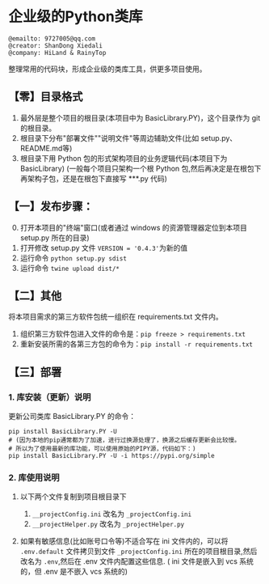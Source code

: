 # 企业级的Python类库

```
@emailto: 9727005@qq.com
@creator: ShanDong Xiedali
@company: HiLand & RainyTop
```

整理常用的代码块，形成企业级的类库工具，供更多项目使用。

## 【零】目录格式

1. 最外层是整个项目的根目录(本项目中为 BasicLibrary.PY)，这个目录作为 git 的根目录。
2. 根目录下分布"部署文件""说明文件"等周边辅助文件(比如 setup.py、README.md等)
3. 根目录下用 Python 包的形式架构项目的业务逻辑代码(本项目下为 BasicLibrary)
   (一般每个项目只架构一个根 Python 包,然后再决定是在根包下再架构子包，还是在根包下直接写 ***.py 代码)

## 【一】发布步骤：

0. 打开本项目的"终端"窗口(或者通过 windows 的资源管理器定位到本项目 setup.py 所在的目录)
1. 打开修改 setup.py 文件 `VERSION = '0.4.3'`为新的值
2. 运行命令 `python setup.py sdist`
3. 运行命令 `twine upload dist/*`

## 【二】其他

将本项目需求的第三方软件包统一组织在 requirements.txt 文件内。

1. 组织第三方软件包进入文件的命令是：`pip freeze > requirements.txt`
2. 重新安装所需的各第三方包的命令为：`pip install -r requirements.txt`

## 【三】部署


### 1. 库安装（更新）说明
更新公司类库 BasicLibrary.PY 的命令：

```
pip install BasicLibrary.PY -U
# (因为本地的pip通常都为了加速，进行过换源处理了，换源之后缓存更新会比较慢。
# 所以为了使用最新的库功能，可以使用原始的PIPY源，代码如下：)
pip install BasicLibrary.PY -U -i https://pypi.org/simple
```
### 2. 库使用说明

   1. 以下两个文件复制到项目根目录下
       1. `__projectConfig.ini` 改名为 `_projectConfig.ini`
       2. `__projectHelper.py` 改名为 `_projectHelper.py`

   2. 如果有敏感信息(比如账号口令等)不适合写在 ini 文件内的，可以将 `.env.default` 文件拷贝到文件 `_projectConfig.ini` 所在的项目根目录,然后改名为 `.env`,然后在 .env 文件内配置这些信息. (
      ini 文件是嵌入到 vcs 系统的，但 .env 是不嵌入 vcs 系统的)

